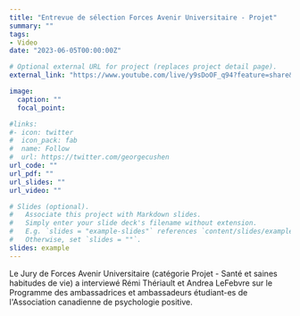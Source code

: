 ```yaml
---
title: "Entrevue de sélection Forces Avenir Universitaire - Projet"
summary: ""
tags:
- Video
date: "2023-06-05T00:00:00Z"

# Optional external URL for project (replaces project detail page).
external_link: "https://www.youtube.com/live/y9sDoOF_q94?feature=share&t=4995"

image:
  caption: ""
  focal_point:

#links:
#- icon: twitter
#  icon_pack: fab
#  name: Follow
#  url: https://twitter.com/georgecushen
url_code: ""
url_pdf: ""
url_slides: ""
url_video: ""

# Slides (optional).
#   Associate this project with Markdown slides.
#   Simply enter your slide deck's filename without extension.
#   E.g. `slides = "example-slides"` references `content/slides/example-slides.md`.
#   Otherwise, set `slides = ""`.
slides: example
---
```


Le Jury de Forces Avenir Universitaire (catégorie Projet - Santé et saines habitudes de vie) a interviewé Rémi Thériault et Andrea LeFebvre sur le Programme des ambassadrices et ambassadeurs étudiant-es de l'Association canadienne de psychologie positive.
